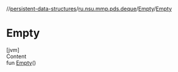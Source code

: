//[persistent-data-structures](../../index.md)/[ru.nsu.mmp.pds.deque](../index.md)/[Empty](index.md)/[Empty](-empty.md)



# Empty  
[jvm]  
Content  
fun [Empty](-empty.md)()  



